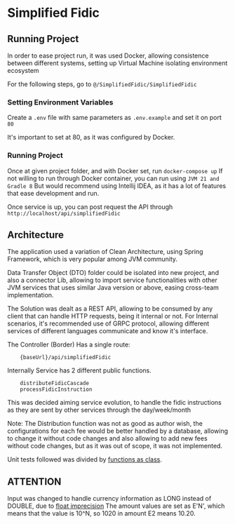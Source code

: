 # Simplified Fidic

## Running Project

In order to ease project run, it was used Docker, allowing consistence between
different systems, setting up Virtual Machine isolating environment ecosystem

For the following steps, go to `@/SimplifiedFidic/SimplifiedFidic`

### Setting Environment Variables

Create a `.env` file with same parameters as `.env.example` and set it on port `80`

It's important to set at 80, as it was configured by Docker.

### Running Project

Once at given project folder, and with Docker set, run `docker-compose up`
If not willing to run through Docker container, you can run using `JVM 21 and Gradle 8`
But would recommend using Intellij IDEA, as it has a lot of features that ease development and run.

Once service is up, you can post request the API through `http://localhost/api/simplifiedFidic`

## Architecture

The application used a variation of Clean Architecture, using Spring Framework, which is very popular among JVM community.

Data Transfer Object (DTO) folder could be isolated into new project, and also a connector Lib, allowing to import service functionalities
with other JVM services that uses similar Java version or above, easing cross-team implementation.

The Solution was dealt as a REST API, allowing to be consumed by any client that can handle HTTP requests, being it internal or not.
For Internal scenarios, it's recommended use of GRPC protocol, allowing different services of different languages communicate and know it's interface.

The Controller (Border) Has a single route:

```http
    {baseUrl}/api/simplifiedFidic
```

Internally Service has 2 different public functions.

````
    distributeFidicCascade
    processFidicInstruction
````

This was decided aiming service evolution, to handle the fidic instructions as they are sent by other services through the day/week/month

Note:
The Distribution function was not as good as author wish, the configurations for each fee would be better handled by a database, allowing to change it without code changes
and also allowing to add new fees without code changes, but as it was out of scope, it was not implemented.

Unit tests followed was divided by [functions as class](https://www.linkedin.com/pulse/test-structure-continuous-integration-teixeira-soares-de-almeida-heaqf/).

## ATTENTION

Input was changed to handle currency information as LONG instead of DOUBLE, due to [float imprecision](https://communities.actian.com/s/article/Floating-Point-Numbers-Causes-of-Imprecision)
The amount values are set as E'N', which means that the value is 10^N, so 1020 in amount E2 means 10.20.
